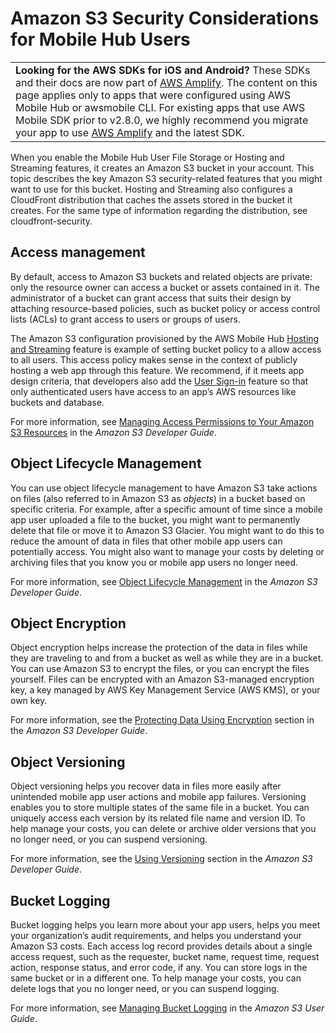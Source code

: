 # Amazon S3 Security Considerations for Mobile Hub Users<a name="reference-s3-security"></a>


|  | 
| --- |
|   **Looking for the AWS SDKs for iOS and Android?** These SDKs and their docs are now part of [AWS Amplify](https://amzn.to/am-amplify-docs)\. The content on this page applies only to apps that were configured using AWS Mobile Hub or awsmobile CLI\. For existing apps that use AWS Mobile SDK prior to v2\.8\.0, we highly recommend you migrate your app to use [AWS Amplify](https://amzn.to/am-amplify-docs) and the latest SDK\.  | 

When you enable the Mobile Hub User File Storage or Hosting and Streaming features, it creates an Amazon S3 bucket in your account\. This topic describes the key Amazon S3 security\-related features that you might want to use for this bucket\. Hosting and Streaming also configures a CloudFront distribution that caches the assets stored in the bucket it creates\. For the same type of information regarding the distribution, see cloudfront\-security\.

## Access management<a name="s3-security-access"></a>

By default, access to Amazon S3 buckets and related objects are private: only the resource owner can access a bucket or assets contained in it\. The administrator of a bucket can grant access that suits their design by attaching resource\-based policies, such as bucket policy or access control lists \(ACLs\) to grant access to users or groups of users\.

The Amazon S3 configuration provisioned by the AWS Mobile Hub [Hosting and Streaming](hosting-and-streaming.md) feature is example of setting bucket policy to a allow access to all users\. This access policy makes sense in the context of publicly hosting a web app through this feature\. We recommend, if it meets app design criteria, that developers also add the [User Sign\-in](User-Sign-in.md#user-sign-in) feature so that only authenticated users have access to an app’s AWS resources like buckets and database\.

For more information, see [Managing Access Permissions to Your Amazon S3 Resources](https://docs.aws.amazon.com/AmazonS3/latest/dev/s3-access-control.html) in the *Amazon S3 Developer Guide*\.

## Object Lifecycle Management<a name="s3-security-lifecycle"></a>

You can use object lifecycle management to have Amazon S3 take actions on files \(also referred to in Amazon S3 as *objects*\) in a bucket based on specific criteria\. For example, after a specific amount of time since a mobile app user uploaded a file to the bucket, you might want to permanently delete that file or move it to Amazon S3 Glacier\. You might want to do this to reduce the amount of data in files that other mobile app users can potentially access\. You might also want to manage your costs by deleting or archiving files that you know you or mobile app users no longer need\.

For more information, see [Object Lifecycle Management](https://docs.aws.amazon.com/AmazonS3/latest/dev/object-lifecycle-mgmt.html) in the *Amazon S3 Developer Guide*\.

## Object Encryption<a name="s3-security-encryption"></a>

Object encryption helps increase the protection of the data in files while they are traveling to and from a bucket as well as while they are in a bucket\. You can use Amazon S3 to encrypt the files, or you can encrypt the files yourself\. Files can be encrypted with an Amazon S3\-managed encryption key, a key managed by AWS Key Management Service \(AWS KMS\), or your own key\.

For more information, see the [Protecting Data Using Encryption](https://docs.aws.amazon.com/AmazonS3/latest/dev/UsingEncryption.html) section in the *Amazon S3 Developer Guide*\.

## Object Versioning<a name="s3-security-versioning"></a>

Object versioning helps you recover data in files more easily after unintended mobile app user actions and mobile app failures\. Versioning enables you to store multiple states of the same file in a bucket\. You can uniquely access each version by its related file name and version ID\. To help manage your costs, you can delete or archive older versions that you no longer need, or you can suspend versioning\.

For more information, see the [Using Versioning](https://docs.aws.amazon.com/AmazonS3/latest/dev/Versioning.html) section in the *Amazon S3 Developer Guide*\.

## Bucket Logging<a name="s3-security-logging"></a>

Bucket logging helps you learn more about your app users, helps you meet your organization’s audit requirements, and helps you understand your Amazon S3 costs\. Each access log record provides details about a single access request, such as the requester, bucket name, request time, request action, response status, and error code, if any\. You can store logs in the same bucket or in a different one\. To help manage your costs, you can delete logs that you no longer need, or you can suspend logging\.

For more information, see [Managing Bucket Logging](https://docs.aws.amazon.com/AmazonS3/latest/user-guide/ManagingBucketLogging.html) in the *Amazon S3 User Guide*\.